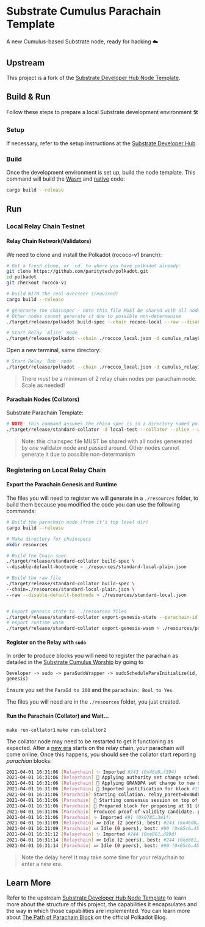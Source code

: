 # Substrate Cumulus Parachain Template

A new Cumulus-based Substrate node, ready for hacking :cloud:

## Upstream

This project is a fork of the
[Substrate Developer Hub Node Template](https://github.com/substrate-developer-hub/substrate-node-template).

## Build & Run

Follow these steps to prepare a local Substrate development environment :hammer_and_wrench:

### Setup

If necessary, refer to the setup instructions at the
[Substrate Developer Hub](https://substrate.dev/docs/en/knowledgebase/getting-started/#manual-installation).

### Build

Once the development environment is set up, build the node template. This command will build the
[Wasm](https://substrate.dev/docs/en/knowledgebase/advanced/executor#wasm-execution) and
[native](https://substrate.dev/docs/en/knowledgebase/advanced/executor#native-execution) code:

```bash
cargo build --release
```
## Run

### Local Relay Chain Testnet

#### Relay Chain Network(Validators)

We need to clone and install the Polkadot (rococo-v1 branch):
```bash
# Get a fresh clone, or `cd` to where you have polkadot already:
git clone https://github.com/paritytech/polkadot.git
cd polkadot
git checkout rococo-v1

# build WITH the real-overseer (required) 
cargo build --release 

# generaete the chainspec - note this file MUST be shared with all nodes!
# Other nodes cannot generate it due to possible non-determanism 
./target/release/polkadot build-spec --chain rococo-local --raw --disable-default-bootnode > rococo_local.json

# Start Relay `Alice` node
./target/release/polkadot --chain ./rococo_local.json -d cumulus_relay0 --validator --alice --port 50556
```

Open a new terminal, same directory: 

```bash 
# Start Relay `Bob` node
./target/release/polkadot --chain ./rococo_local.json -d cumulus_relay1 --validator --bob --port 50555
```

> There _must_ be a minimum of 2 relay chain nodes per parachain node. Scale as needed!

#### Parachain Nodes (Collators)

Substrate Parachain Template:
```bash
# NOTE: this command assumes the chain spec is in a directory named polkadot that is a sibling of the working directory
./target/release/standard-collator -d local-test --collator --alice --ws-port 9945 --parachain-id 200 -- --chain ../polkadot/rococo_local.json
```

> Note: this chainspec file MUST be shared with all nodes genereated by _one_ validator node and passed around.
> Other nodes cannot generate it due to possible non-determanism 

### Registering on Local Relay Chain

#### Export the Parachain Genesis and Runtime

The files you will need to register we will generate in a `./resources` folder, to build them because
you modified the code you can use the following commands:

```bash
# Build the parachain node (from it's top level dir)
cargo build --release

# Make directory for chainspecs
mkdir resources

# Build the Chain spec
./target/release/standard-collator build-spec \
--disable-default-bootnode > ./resources/standard-local-plain.json

# Build the raw file
./target/release/standard-collator build-spec \
--chain=./resources/standard-local-plain.json \
--raw --disable-default-bootnode > ./resources/standard-local.json


# Export genesis state to `./resources files
./target/release/standard-collator export-genesis-state --parachain-id 200 > ./resources/para-200-genesis
# export runtime wasm
./target/release/standard-collator export-genesis-wasm > ./resources/para-200.wasm
```

#### Register on the Relay with `sudo`

In order to produce blocks you will need to register the parachain as detailed in the [Substrate Cumulus Worship](https://substrate.dev/cumulus-workshop/#/en/3-parachains/2-register) by going to 

`Developer -> sudo -> paraSudoWrapper -> sudoScheduleParaInitialize(id, genesis)`

Ensure you set the `ParaId to 200` and the `parachain: Bool to Yes`.

The files you will need are in the `./resources` folder, you just created.

#### Run the Parachain (Collator) and Wait...

`make run-collator1`
`make run-colaltor2`

The collator node may need to be restarted to get it functioning as expected. After a [new era](https://wiki.polkadot.network/docs/en/glossary#era) starts on the relay chain, your parachain will come online. Once this happens, you should see the
collator start reporting _parachian_ blocks:

```bash
2021-04-01 16:31:06 [Relaychain] ✨ Imported #243 (0x46d8…f394)    
2021-04-01 16:31:06 [Relaychain] 👴 Applying authority set change scheduled at block #191    
2021-04-01 16:31:06 [Relaychain] 👴 Applying GRANDPA set change to new set [(Public(88dc3417d5058ec4b4503e0c12ea1a0a89be200fe98922423d4334014fa6b0ee (5FA9nQDV...)), 1), (Public(d17c2d7823ebf260fd138f2d7e27d114c0145d968b5ff5006125f2414fadae69 (5GoNkf6W...)), 1)]    
2021-04-01 16:31:06 [Relaychain] 👴 Imported justification for block #191 that triggers command Changing authorities, signaling voter.    
2021-04-01 16:31:06 [Parachain] Starting collation. relay_parent=0x46d87d4b55ffcd2d2dde3ee2459524c41da48ac970fb1448feaa26777b14f394 at=0x85c655663ad333b1508d0e4a373e86c08eb5b5353a3eef532a572af6395c45be
2021-04-01 16:31:06 [Parachain] 🙌 Starting consensus session on top of parent 0x85c655663ad333b1508d0e4a373e86c08eb5b5353a3eef532a572af6395c45be    
2021-04-01 16:31:06 [Parachain] 🎁 Prepared block for proposing at 91 [hash: 0x078560513ac1862fed0caf5726b7ca024c2af6a28861c6c69776b61fcf5d3e1f; parent_hash: 0x85c6…45be; extrinsics (2): [0x8909…1c6c, 0x12ac…5583]]    
2021-04-01 16:31:06 [Parachain] Produced proof-of-validity candidate. pov_hash=0x836cd0d72bf587343cdd5d4f8631ceb9b863faaa5e878498f833c7f656d05f71 block_hash=0x078560513ac1862fed0caf5726b7ca024c2af6a28861c6c69776b61fcf5d3e1f
2021-04-01 16:31:06 [Parachain] ✨ Imported #91 (0x0785…3e1f)    
2021-04-01 16:31:09 [Relaychain] 💤 Idle (2 peers), best: #243 (0x46d8…f394), finalized #192 (0x9fb4…4b28), ⬇ 1.0kiB/s ⬆ 3.2kiB/s    
2021-04-01 16:31:09 [Parachain] 💤 Idle (0 peers), best: #90 (0x85c6…45be), finalized #64 (0x10af…4ede), ⬇ 1.1kiB/s ⬆ 1.0kiB/s    
2021-04-01 16:31:12 [Relaychain] ✨ Imported #244 (0xe861…d99d)    
2021-04-01 16:31:14 [Relaychain] 💤 Idle (2 peers), best: #244 (0xe861…d99d), finalized #193 (0x9225…85f1), ⬇ 2.0kiB/s ⬆ 1.6kiB/s    
2021-04-01 16:31:14 [Parachain] 💤 Idle (0 peers), best: #90 (0x85c6…45be), finalized #65 (0xdd20…d44a), ⬇ 1.6kiB/s ⬆ 1.4kiB/s    
``` 

> Note the delay here! It may take some time for your relaychain to enter a new era. 

## Learn More

Refer to the upstream
[Substrate Developer Hub Node Template](https://github.com/substrate-developer-hub/substrate-node-template)
to learn more about the structure of this project, the capabilities it encapsulates and the way in
which those capabilities are implemented. You can learn more about
[The Path of Parachain Block](https://polkadot.network/the-path-of-a-parachain-block/) on the
official Polkadot Blog.
